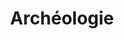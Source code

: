 ---
title: Archéologie
image: /categories/archeo1.jpg

# Badge style
style:
    background: "#2a9d8f"
    color: "#fff"
---